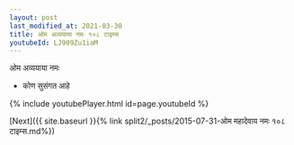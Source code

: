 ```yaml
---
layout: post
last_modified_at: 2021-03-30
title: ओम अव्ययाया नमः १०८ टाइम्स
youtubeId: LJ909Zu1iaM
---
```

 
 
 ओम अव्ययाया नमः  
 
 - कोण सुसंगत आहे 
 
  
 
  
 
 
 
 
 
 


{% include youtubePlayer.html id=page.youtubeId %}
 
[Next]({{ site.baseurl }}{% link  split2/_posts/2015-07-31-ओम महादेवाय नमः १०८ टाइम्स.md%})
 

